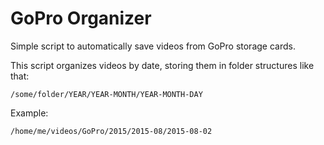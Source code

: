 # GoPro Organizer

Simple script to automatically save videos from GoPro storage cards.

This script organizes videos by date, storing them in folder structures like that:

`/some/folder/YEAR/YEAR-MONTH/YEAR-MONTH-DAY`

Example:

`/home/me/videos/GoPro/2015/2015-08/2015-08-02`
